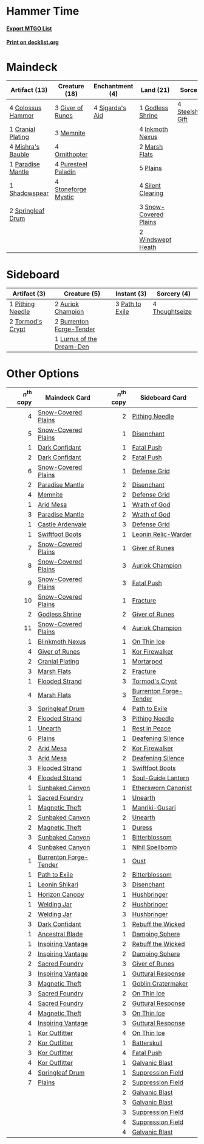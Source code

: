 # Hammer Time

#### [Export MTGO List](../collection/Hammer%20Time/Hammer%20Time.txt)
#### [Print on decklist.org](http://decklist.org/?deckmain=4%09Colossus%20Hammer%0A1%09Cranial%20Plating%0A3%09Giver%20of%20Runes%0A1%09Godless%20Shrine%0A4%09Inkmoth%20Nexus%0A2%09Marsh%20Flats%0A3%09Memnite%0A4%09Mishra's%20Bauble%0A4%09Ornithopter%0A1%09Paradise%20Mantle%0A5%09Plains%0A4%09Puresteel%20Paladin%0A1%09Shadowspear%0A4%09Sigarda's%20Aid%0A4%09Silent%20Clearing%0A3%09Snow-Covered%20Plains%0A2%09Springleaf%20Drum%0A4%09Steelshaper's%20Gift%0A4%09Stoneforge%20Mystic%0A2%09Windswept%20Heath&deckside=2%09Auriok%20Champion%0A2%09Burrenton%20Forge-Tender%0A1%09Lurrus%20of%20the%20Dream-Den%0A3%09Path%20to%20Exile%0A1%09Pithing%20Needle%0A4%09Thoughtseize%0A2%09Tormod's%20Crypt)
# Maindeck

|                                       Artifact (13)                                        |                                        Creature (18)                                         |                                     Enchantment (4)                                      |                                           Land (21)                                            |                                         Sorcery (4)                                          |
|--------------------------------------------------------------------------------------------|----------------------------------------------------------------------------------------------|------------------------------------------------------------------------------------------|------------------------------------------------------------------------------------------------|----------------------------------------------------------------------------------------------|
|4 [Colossus Hammer](http://gatherer.wizards.com/Pages/Card/Details.aspx?multiverseid=466977)|3 [Giver of Runes](http://gatherer.wizards.com/Pages/Card/Details.aspx?multiverseid=463962)   |4 [Sigarda's Aid](http://gatherer.wizards.com/Pages/Card/Details.aspx?multiverseid=414333)|1 [Godless Shrine](http://gatherer.wizards.com/Pages/Card/Details.aspx?multiverseid=405099)     |4 [Steelshaper's Gift](http://gatherer.wizards.com/Pages/Card/Details.aspx?multiverseid=51078)|
|1 [Cranial Plating](http://gatherer.wizards.com/Pages/Card/Details.aspx?multiverseid=51184) |3 [Memnite](http://gatherer.wizards.com/Pages/Card/Details.aspx?multiverseid=194078)          |                                                                                          |4 [Inkmoth Nexus](http://gatherer.wizards.com/Pages/Card/Details.aspx?multiverseid=213731)      |                                                                                              |
|4 [Mishra's Bauble](http://gatherer.wizards.com/Pages/Card/Details.aspx?multiverseid=122122)|4 [Ornithopter](http://gatherer.wizards.com/Pages/Card/Details.aspx?multiverseid=129665)      |                                                                                          |2 [Marsh Flats](http://gatherer.wizards.com/Pages/Card/Details.aspx?multiverseid=405101)        |                                                                                              |
|1 [Paradise Mantle](http://gatherer.wizards.com/Pages/Card/Details.aspx?multiverseid=73558) |4 [Puresteel Paladin](http://gatherer.wizards.com/Pages/Card/Details.aspx?multiverseid=227504)|                                                                                          |5 [Plains](http://gatherer.wizards.com/Pages/Card/Details.aspx?multiverseid=439856)             |                                                                                              |
|1 [Shadowspear](http://gatherer.wizards.com/Pages/Card/Details.aspx?multiverseid=476487)    |4 [Stoneforge Mystic](http://gatherer.wizards.com/Pages/Card/Details.aspx?multiverseid=198383)|                                                                                          |4 [Silent Clearing](http://gatherer.wizards.com/Pages/Card/Details.aspx?multiverseid=464195)    |                                                                                              |
|2 [Springleaf Drum](http://gatherer.wizards.com/Pages/Card/Details.aspx?multiverseid=378534)|                                                                                              |                                                                                          |3 [Snow-Covered Plains](http://gatherer.wizards.com/Pages/Card/Details.aspx?multiverseid=121267)|                                                                                              |
|                                                                                            |                                                                                              |                                                                                          |2 [Windswept Heath](http://gatherer.wizards.com/Pages/Card/Details.aspx?multiverseid=405115)    |                                                                                              |


# Sideboard

|                                       Artifact (3)                                        |                                            Creature (5)                                            |                                       Instant (3)                                        |                                       Sorcery (4)                                       |
|-------------------------------------------------------------------------------------------|----------------------------------------------------------------------------------------------------|------------------------------------------------------------------------------------------|-----------------------------------------------------------------------------------------|
|1 [Pithing Needle](http://gatherer.wizards.com/Pages/Card/Details.aspx?multiverseid=129526)|2 [Auriok Champion](http://gatherer.wizards.com/Pages/Card/Details.aspx?multiverseid=72921)         |3 [Path to Exile](http://gatherer.wizards.com/Pages/Card/Details.aspx?multiverseid=220511)|4 [Thoughtseize](http://gatherer.wizards.com/Pages/Card/Details.aspx?multiverseid=438676)|
|2 [Tormod's Crypt](http://gatherer.wizards.com/Pages/Card/Details.aspx?multiverseid=389723)|2 [Burrenton Forge-Tender](http://gatherer.wizards.com/Pages/Card/Details.aspx?multiverseid=438580) |                                                                                          |                                                                                         |
|                                                                                           |1 [Lurrus of the Dream-Den](http://gatherer.wizards.com/Pages/Card/Details.aspx?multiverseid=479746)|                                                                                          |                                                                                         |


# Other Options

|*n*<sup>th</sup> copy|                                          Maindeck Card                                          |*n*<sup>th</sup> copy|                                         Sideboard Card                                          |
|--------------------:|-------------------------------------------------------------------------------------------------|--------------------:|-------------------------------------------------------------------------------------------------|
|                    4|[Snow-Covered Plains](http://gatherer.wizards.com/Pages/Card/Details.aspx?multiverseid=121267)   |                    2|[Pithing Needle](http://gatherer.wizards.com/Pages/Card/Details.aspx?multiverseid=129526)        |
|                    5|[Snow-Covered Plains](http://gatherer.wizards.com/Pages/Card/Details.aspx?multiverseid=121267)   |                    1|[Disenchant](http://gatherer.wizards.com/Pages/Card/Details.aspx?multiverseid=847)               |
|                    1|[Dark Confidant](http://gatherer.wizards.com/Pages/Card/Details.aspx?multiverseid=397731)        |                    1|[Fatal Push](http://gatherer.wizards.com/Pages/Card/Details.aspx?multiverseid=423724)            |
|                    2|[Dark Confidant](http://gatherer.wizards.com/Pages/Card/Details.aspx?multiverseid=397731)        |                    2|[Fatal Push](http://gatherer.wizards.com/Pages/Card/Details.aspx?multiverseid=423724)            |
|                    6|[Snow-Covered Plains](http://gatherer.wizards.com/Pages/Card/Details.aspx?multiverseid=121267)   |                    1|[Defense Grid](http://gatherer.wizards.com/Pages/Card/Details.aspx?multiverseid=45481)           |
|                    2|[Paradise Mantle](http://gatherer.wizards.com/Pages/Card/Details.aspx?multiverseid=73558)        |                    2|[Disenchant](http://gatherer.wizards.com/Pages/Card/Details.aspx?multiverseid=847)               |
|                    4|[Memnite](http://gatherer.wizards.com/Pages/Card/Details.aspx?multiverseid=194078)               |                    2|[Defense Grid](http://gatherer.wizards.com/Pages/Card/Details.aspx?multiverseid=45481)           |
|                    1|[Arid Mesa](http://gatherer.wizards.com/Pages/Card/Details.aspx?multiverseid=405092)             |                    1|[Wrath of God](http://gatherer.wizards.com/Pages/Card/Details.aspx?multiverseid=129808)          |
|                    3|[Paradise Mantle](http://gatherer.wizards.com/Pages/Card/Details.aspx?multiverseid=73558)        |                    2|[Wrath of God](http://gatherer.wizards.com/Pages/Card/Details.aspx?multiverseid=129808)          |
|                    1|[Castle Ardenvale](http://gatherer.wizards.com/Pages/Card/Details.aspx?multiverseid=473200)      |                    3|[Defense Grid](http://gatherer.wizards.com/Pages/Card/Details.aspx?multiverseid=45481)           |
|                    1|[Swiftfoot Boots](http://gatherer.wizards.com/Pages/Card/Details.aspx?multiverseid=442223)       |                    1|[Leonin Relic-Warder](http://gatherer.wizards.com/Pages/Card/Details.aspx?multiverseid=432997)   |
|                    7|[Snow-Covered Plains](http://gatherer.wizards.com/Pages/Card/Details.aspx?multiverseid=121267)   |                    1|[Giver of Runes](http://gatherer.wizards.com/Pages/Card/Details.aspx?multiverseid=463962)        |
|                    8|[Snow-Covered Plains](http://gatherer.wizards.com/Pages/Card/Details.aspx?multiverseid=121267)   |                    3|[Auriok Champion](http://gatherer.wizards.com/Pages/Card/Details.aspx?multiverseid=72921)        |
|                    9|[Snow-Covered Plains](http://gatherer.wizards.com/Pages/Card/Details.aspx?multiverseid=121267)   |                    3|[Fatal Push](http://gatherer.wizards.com/Pages/Card/Details.aspx?multiverseid=423724)            |
|                   10|[Snow-Covered Plains](http://gatherer.wizards.com/Pages/Card/Details.aspx?multiverseid=121267)   |                    1|[Fracture](http://gatherer.wizards.com/Pages/Card/Details.aspx?multiverseid=513680)              |
|                    2|[Godless Shrine](http://gatherer.wizards.com/Pages/Card/Details.aspx?multiverseid=405099)        |                    2|[Giver of Runes](http://gatherer.wizards.com/Pages/Card/Details.aspx?multiverseid=463962)        |
|                   11|[Snow-Covered Plains](http://gatherer.wizards.com/Pages/Card/Details.aspx?multiverseid=121267)   |                    4|[Auriok Champion](http://gatherer.wizards.com/Pages/Card/Details.aspx?multiverseid=72921)        |
|                    1|[Blinkmoth Nexus](http://gatherer.wizards.com/Pages/Card/Details.aspx?multiverseid=39439)        |                    1|[On Thin Ice](http://gatherer.wizards.com/Pages/Card/Details.aspx?multiverseid=463969)           |
|                    4|[Giver of Runes](http://gatherer.wizards.com/Pages/Card/Details.aspx?multiverseid=463962)        |                    1|[Kor Firewalker](http://gatherer.wizards.com/Pages/Card/Details.aspx?multiverseid=442010)        |
|                    2|[Cranial Plating](http://gatherer.wizards.com/Pages/Card/Details.aspx?multiverseid=51184)        |                    1|[Mortarpod](http://gatherer.wizards.com/Pages/Card/Details.aspx?multiverseid=213725)             |
|                    3|[Marsh Flats](http://gatherer.wizards.com/Pages/Card/Details.aspx?multiverseid=405101)           |                    2|[Fracture](http://gatherer.wizards.com/Pages/Card/Details.aspx?multiverseid=513680)              |
|                    1|[Flooded Strand](http://gatherer.wizards.com/Pages/Card/Details.aspx?multiverseid=405098)        |                    3|[Tormod's Crypt](http://gatherer.wizards.com/Pages/Card/Details.aspx?multiverseid=389723)        |
|                    4|[Marsh Flats](http://gatherer.wizards.com/Pages/Card/Details.aspx?multiverseid=405101)           |                    3|[Burrenton Forge-Tender](http://gatherer.wizards.com/Pages/Card/Details.aspx?multiverseid=438580)|
|                    3|[Springleaf Drum](http://gatherer.wizards.com/Pages/Card/Details.aspx?multiverseid=378534)       |                    4|[Path to Exile](http://gatherer.wizards.com/Pages/Card/Details.aspx?multiverseid=220511)         |
|                    2|[Flooded Strand](http://gatherer.wizards.com/Pages/Card/Details.aspx?multiverseid=405098)        |                    3|[Pithing Needle](http://gatherer.wizards.com/Pages/Card/Details.aspx?multiverseid=129526)        |
|                    1|[Unearth](http://gatherer.wizards.com/Pages/Card/Details.aspx?multiverseid=442102)               |                    1|[Rest in Peace](http://gatherer.wizards.com/Pages/Card/Details.aspx?multiverseid=442021)         |
|                    6|[Plains](http://gatherer.wizards.com/Pages/Card/Details.aspx?multiverseid=439856)                |                    1|[Deafening Silence](http://gatherer.wizards.com/Pages/Card/Details.aspx?multiverseid=472972)     |
|                    2|[Arid Mesa](http://gatherer.wizards.com/Pages/Card/Details.aspx?multiverseid=405092)             |                    2|[Kor Firewalker](http://gatherer.wizards.com/Pages/Card/Details.aspx?multiverseid=442010)        |
|                    3|[Arid Mesa](http://gatherer.wizards.com/Pages/Card/Details.aspx?multiverseid=405092)             |                    2|[Deafening Silence](http://gatherer.wizards.com/Pages/Card/Details.aspx?multiverseid=472972)     |
|                    3|[Flooded Strand](http://gatherer.wizards.com/Pages/Card/Details.aspx?multiverseid=405098)        |                    1|[Swiftfoot Boots](http://gatherer.wizards.com/Pages/Card/Details.aspx?multiverseid=442223)       |
|                    4|[Flooded Strand](http://gatherer.wizards.com/Pages/Card/Details.aspx?multiverseid=405098)        |                    1|[Soul-Guide Lantern](http://gatherer.wizards.com/Pages/Card/Details.aspx?multiverseid=476488)    |
|                    1|[Sunbaked Canyon](http://gatherer.wizards.com/Pages/Card/Details.aspx?multiverseid=464196)       |                    1|[Ethersworn Canonist](http://gatherer.wizards.com/Pages/Card/Details.aspx?multiverseid=174931)   |
|                    1|[Sacred Foundry](http://gatherer.wizards.com/Pages/Card/Details.aspx?multiverseid=405106)        |                    1|[Unearth](http://gatherer.wizards.com/Pages/Card/Details.aspx?multiverseid=442102)               |
|                    1|[Magnetic Theft](http://gatherer.wizards.com/Pages/Card/Details.aspx?multiverseid=51101)         |                    1|[Manriki-Gusari](http://gatherer.wizards.com/Pages/Card/Details.aspx?multiverseid=74158)         |
|                    2|[Sunbaked Canyon](http://gatherer.wizards.com/Pages/Card/Details.aspx?multiverseid=464196)       |                    2|[Unearth](http://gatherer.wizards.com/Pages/Card/Details.aspx?multiverseid=442102)               |
|                    2|[Magnetic Theft](http://gatherer.wizards.com/Pages/Card/Details.aspx?multiverseid=51101)         |                    1|[Duress](http://gatherer.wizards.com/Pages/Card/Details.aspx?multiverseid=14557)                 |
|                    3|[Sunbaked Canyon](http://gatherer.wizards.com/Pages/Card/Details.aspx?multiverseid=464196)       |                    1|[Bitterblossom](http://gatherer.wizards.com/Pages/Card/Details.aspx?multiverseid=397701)         |
|                    4|[Sunbaked Canyon](http://gatherer.wizards.com/Pages/Card/Details.aspx?multiverseid=464196)       |                    1|[Nihil Spellbomb](http://gatherer.wizards.com/Pages/Card/Details.aspx?multiverseid=442215)       |
|                    1|[Burrenton Forge-Tender](http://gatherer.wizards.com/Pages/Card/Details.aspx?multiverseid=438580)|                    1|[Oust](http://gatherer.wizards.com/Pages/Card/Details.aspx?multiverseid=401649)                  |
|                    1|[Path to Exile](http://gatherer.wizards.com/Pages/Card/Details.aspx?multiverseid=220511)         |                    2|[Bitterblossom](http://gatherer.wizards.com/Pages/Card/Details.aspx?multiverseid=397701)         |
|                    1|[Leonin Shikari](http://gatherer.wizards.com/Pages/Card/Details.aspx?multiverseid=432998)        |                    3|[Disenchant](http://gatherer.wizards.com/Pages/Card/Details.aspx?multiverseid=847)               |
|                    1|[Horizon Canopy](http://gatherer.wizards.com/Pages/Card/Details.aspx?multiverseid=409571)        |                    1|[Hushbringer](http://gatherer.wizards.com/Pages/Card/Details.aspx?multiverseid=472980)           |
|                    1|[Welding Jar](http://gatherer.wizards.com/Pages/Card/Details.aspx?multiverseid=48328)            |                    2|[Hushbringer](http://gatherer.wizards.com/Pages/Card/Details.aspx?multiverseid=472980)           |
|                    2|[Welding Jar](http://gatherer.wizards.com/Pages/Card/Details.aspx?multiverseid=48328)            |                    3|[Hushbringer](http://gatherer.wizards.com/Pages/Card/Details.aspx?multiverseid=472980)           |
|                    3|[Dark Confidant](http://gatherer.wizards.com/Pages/Card/Details.aspx?multiverseid=397731)        |                    1|[Rebuff the Wicked](http://gatherer.wizards.com/Pages/Card/Details.aspx?multiverseid=122287)     |
|                    1|[Ancestral Blade](http://gatherer.wizards.com/Pages/Card/Details.aspx?multiverseid=466757)       |                    1|[Damping Sphere](http://gatherer.wizards.com/Pages/Card/Details.aspx?multiverseid=443101)        |
|                    1|[Inspiring Vantage](http://gatherer.wizards.com/Pages/Card/Details.aspx?multiverseid=417819)     |                    2|[Rebuff the Wicked](http://gatherer.wizards.com/Pages/Card/Details.aspx?multiverseid=122287)     |
|                    2|[Inspiring Vantage](http://gatherer.wizards.com/Pages/Card/Details.aspx?multiverseid=417819)     |                    2|[Damping Sphere](http://gatherer.wizards.com/Pages/Card/Details.aspx?multiverseid=443101)        |
|                    2|[Sacred Foundry](http://gatherer.wizards.com/Pages/Card/Details.aspx?multiverseid=405106)        |                    3|[Giver of Runes](http://gatherer.wizards.com/Pages/Card/Details.aspx?multiverseid=463962)        |
|                    3|[Inspiring Vantage](http://gatherer.wizards.com/Pages/Card/Details.aspx?multiverseid=417819)     |                    1|[Guttural Response](http://gatherer.wizards.com/Pages/Card/Details.aspx?multiverseid=426628)     |
|                    3|[Magnetic Theft](http://gatherer.wizards.com/Pages/Card/Details.aspx?multiverseid=51101)         |                    1|[Goblin Cratermaker](http://gatherer.wizards.com/Pages/Card/Details.aspx?multiverseid=452853)    |
|                    3|[Sacred Foundry](http://gatherer.wizards.com/Pages/Card/Details.aspx?multiverseid=405106)        |                    2|[On Thin Ice](http://gatherer.wizards.com/Pages/Card/Details.aspx?multiverseid=463969)           |
|                    4|[Sacred Foundry](http://gatherer.wizards.com/Pages/Card/Details.aspx?multiverseid=405106)        |                    2|[Guttural Response](http://gatherer.wizards.com/Pages/Card/Details.aspx?multiverseid=426628)     |
|                    4|[Magnetic Theft](http://gatherer.wizards.com/Pages/Card/Details.aspx?multiverseid=51101)         |                    3|[On Thin Ice](http://gatherer.wizards.com/Pages/Card/Details.aspx?multiverseid=463969)           |
|                    4|[Inspiring Vantage](http://gatherer.wizards.com/Pages/Card/Details.aspx?multiverseid=417819)     |                    3|[Guttural Response](http://gatherer.wizards.com/Pages/Card/Details.aspx?multiverseid=426628)     |
|                    1|[Kor Outfitter](http://gatherer.wizards.com/Pages/Card/Details.aspx?multiverseid=189637)         |                    4|[On Thin Ice](http://gatherer.wizards.com/Pages/Card/Details.aspx?multiverseid=463969)           |
|                    2|[Kor Outfitter](http://gatherer.wizards.com/Pages/Card/Details.aspx?multiverseid=189637)         |                    1|[Batterskull](http://gatherer.wizards.com/Pages/Card/Details.aspx?multiverseid=233055)           |
|                    3|[Kor Outfitter](http://gatherer.wizards.com/Pages/Card/Details.aspx?multiverseid=189637)         |                    4|[Fatal Push](http://gatherer.wizards.com/Pages/Card/Details.aspx?multiverseid=423724)            |
|                    4|[Kor Outfitter](http://gatherer.wizards.com/Pages/Card/Details.aspx?multiverseid=189637)         |                    1|[Galvanic Blast](http://gatherer.wizards.com/Pages/Card/Details.aspx?multiverseid=442781)        |
|                    4|[Springleaf Drum](http://gatherer.wizards.com/Pages/Card/Details.aspx?multiverseid=378534)       |                    1|[Suppression Field](http://gatherer.wizards.com/Pages/Card/Details.aspx?multiverseid=83617)      |
|                    7|[Plains](http://gatherer.wizards.com/Pages/Card/Details.aspx?multiverseid=439856)                |                    2|[Suppression Field](http://gatherer.wizards.com/Pages/Card/Details.aspx?multiverseid=83617)      |
|                     |                                                                                                 |                    2|[Galvanic Blast](http://gatherer.wizards.com/Pages/Card/Details.aspx?multiverseid=442781)        |
|                     |                                                                                                 |                    3|[Galvanic Blast](http://gatherer.wizards.com/Pages/Card/Details.aspx?multiverseid=442781)        |
|                     |                                                                                                 |                    3|[Suppression Field](http://gatherer.wizards.com/Pages/Card/Details.aspx?multiverseid=83617)      |
|                     |                                                                                                 |                    4|[Suppression Field](http://gatherer.wizards.com/Pages/Card/Details.aspx?multiverseid=83617)      |
|                     |                                                                                                 |                    4|[Galvanic Blast](http://gatherer.wizards.com/Pages/Card/Details.aspx?multiverseid=442781)        |

